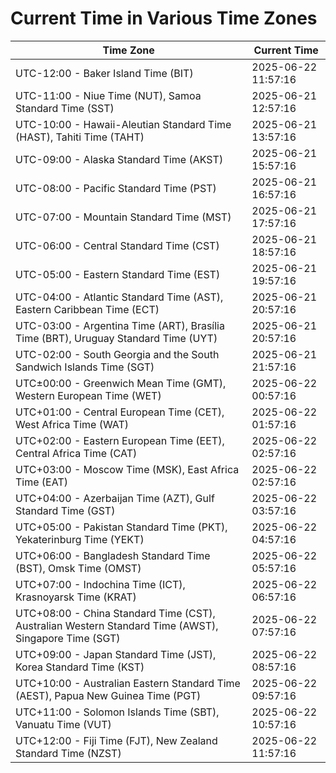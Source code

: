 # Current Time in Various Time Zones

| Time Zone | Current Time |
|-----------|--------------|
| UTC-12:00 - Baker Island Time (BIT) | 2025-06-22 11:57:16 |
| UTC-11:00 - Niue Time (NUT), Samoa Standard Time (SST) | 2025-06-21 12:57:16 |
| UTC-10:00 - Hawaii-Aleutian Standard Time (HAST), Tahiti Time (TAHT) | 2025-06-21 13:57:16 |
| UTC-09:00 - Alaska Standard Time (AKST) | 2025-06-21 15:57:16 |
| UTC-08:00 - Pacific Standard Time (PST) | 2025-06-21 16:57:16 |
| UTC-07:00 - Mountain Standard Time (MST) | 2025-06-21 17:57:16 |
| UTC-06:00 - Central Standard Time (CST) | 2025-06-21 18:57:16 |
| UTC-05:00 - Eastern Standard Time (EST) | 2025-06-21 19:57:16 |
| UTC-04:00 - Atlantic Standard Time (AST), Eastern Caribbean Time (ECT) | 2025-06-21 20:57:16 |
| UTC-03:00 - Argentina Time (ART), Brasília Time (BRT), Uruguay Standard Time (UYT) | 2025-06-21 20:57:16 |
| UTC-02:00 - South Georgia and the South Sandwich Islands Time (SGT) | 2025-06-21 21:57:16 |
| UTC±00:00 - Greenwich Mean Time (GMT), Western European Time (WET) | 2025-06-22 00:57:16 |
| UTC+01:00 - Central European Time (CET), West Africa Time (WAT) | 2025-06-22 01:57:16 |
| UTC+02:00 - Eastern European Time (EET), Central Africa Time (CAT) | 2025-06-22 02:57:16 |
| UTC+03:00 - Moscow Time (MSK), East Africa Time (EAT) | 2025-06-22 02:57:16 |
| UTC+04:00 - Azerbaijan Time (AZT), Gulf Standard Time (GST) | 2025-06-22 03:57:16 |
| UTC+05:00 - Pakistan Standard Time (PKT), Yekaterinburg Time (YEKT) | 2025-06-22 04:57:16 |
| UTC+06:00 - Bangladesh Standard Time (BST), Omsk Time (OMST) | 2025-06-22 05:57:16 |
| UTC+07:00 - Indochina Time (ICT), Krasnoyarsk Time (KRAT) | 2025-06-22 06:57:16 |
| UTC+08:00 - China Standard Time (CST), Australian Western Standard Time (AWST), Singapore Time (SGT) | 2025-06-22 07:57:16 |
| UTC+09:00 - Japan Standard Time (JST), Korea Standard Time (KST) | 2025-06-22 08:57:16 |
| UTC+10:00 - Australian Eastern Standard Time (AEST), Papua New Guinea Time (PGT) | 2025-06-22 09:57:16 |
| UTC+11:00 - Solomon Islands Time (SBT), Vanuatu Time (VUT) | 2025-06-22 10:57:16 |
| UTC+12:00 - Fiji Time (FJT), New Zealand Standard Time (NZST) | 2025-06-22 11:57:16 |
